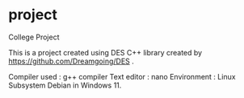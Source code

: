 # project
College Project

This is a project created using DES C++ library created by https://github.com/Dreamgoing/DES .

Compiler used : g++ compiler
Text editor : nano
Environment : Linux Subsystem Debian in Windows 11.


